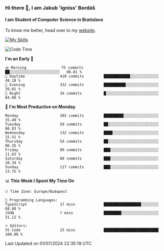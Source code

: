 ### Hi there 👋, I am Jakub 'igniss' Bordáš

#### I am Student of Computer Science in Bratislava
To know me better, head over to my [website](https://bordas.sk).

[![My Skills](https://skillicons.dev/icons?i=js,html,css,figma,svelte,java,kotlin,python,postgresql,typescript,nest,nodejs)](https://bordas.sk)


<!--START_SECTION:waka-->
![Code Time](http://img.shields.io/badge/Code%20Time-1%2C484%20hrs%2041%20mins-blue)

**I'm an Early 🐤** 

```text
🌞 Morning                75 commits          ██░░░░░░░░░░░░░░░░░░░░░░░   08.81 % 
🌆 Daytime                410 commits         ████████████░░░░░░░░░░░░░   48.18 % 
🌃 Evening                332 commits         ██████████░░░░░░░░░░░░░░░   39.01 % 
🌙 Night                  34 commits          █░░░░░░░░░░░░░░░░░░░░░░░░   04.00 % 
```
📅 **I'm Most Productive on Monday** 

```text
Monday                   302 commits         █████████░░░░░░░░░░░░░░░░   35.49 % 
Tuesday                  59 commits          ██░░░░░░░░░░░░░░░░░░░░░░░   06.93 % 
Wednesday                132 commits         ████░░░░░░░░░░░░░░░░░░░░░   15.51 % 
Thursday                 54 commits          ██░░░░░░░░░░░░░░░░░░░░░░░   06.35 % 
Friday                   99 commits          ███░░░░░░░░░░░░░░░░░░░░░░   11.63 % 
Saturday                 88 commits          ███░░░░░░░░░░░░░░░░░░░░░░   10.34 % 
Sunday                   117 commits         ███░░░░░░░░░░░░░░░░░░░░░░   13.75 % 
```


📊 **This Week I Spent My Time On** 

```text
🕑︎ Time Zone: Europe/Budapest

💬 Programming Languages: 
TypeScript               17 mins             █████████████████░░░░░░░░   68.88 % 
JSON                     7 mins              ████████░░░░░░░░░░░░░░░░░   31.12 % 

🔥 Editors: 
VS Code                  25 mins             █████████████████████████   100.00 % 
```


 Last Updated on 01/07/2024 22:35:19 UTC
<!--END_SECTION:waka-->
